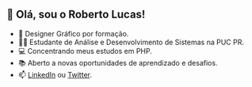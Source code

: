 ## 👋 Olá, sou o Roberto Lucas!

- 🚀 Designer Gráfico por formação.
- 👨‍🎓 Estudante de Análise e Desenvolvimento de Sistemas na PUC PR.
- 💻 Concentrando meus estudos em PHP.
- 📚 Aberto a novas oportunidades de aprendizado e desafios.
- 📫 [LinkedIn](https://www.linkedin.com/in/robertolucas03/) ou [Twitter](https://twitter.com/Vindex_gr).


